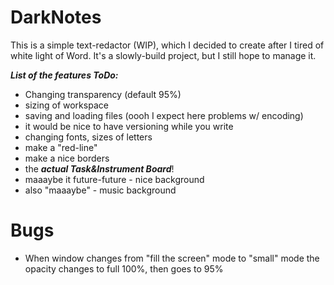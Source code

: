 # DarkNotes

This is a simple text-redactor (WIP), which I decided to create after I tired of white light of Word. It's a slowly-build project, but I still hope to manage it.

***List of the features ToDo:***
- Changing transparency (default 95%)
- sizing of workspace
- saving and loading files (oooh I expect here problems w/ encoding)
- it would be nice to have versioning while you write
- changing fonts, sizes of letters
- make a "red-line"
- make a nice borders
- the ***actual Task&Instrument Board***!
- maaaybe it future-future - nice background
- also "maaaybe" - music background

# Bugs

- When window changes from "fill the screen" mode to "small" mode the opacity changes to full 100%, then goes to 95%
